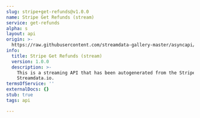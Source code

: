 ```yaml
---
slug: stripe+get-refunds@v1.0.0
name: Stripe Get Refunds (stream)
service: get-refunds
alpha: s
layout: api
origin: >-
  https://raw.githubusercontent.com/streamdata-gallery-master/asyncapi/master/_listings/stripe/stripe-get-refunds-stream-async.md
info:
  title: Stripe Get Refunds (stream)
  version: 1.0.0
  description: >-
    This is a streaming API that has been autogenerated from the Stripe using
    Streamdata.io.
termsOfService: ''
externalDocs: {}
stub: true
tags: api

---
```

